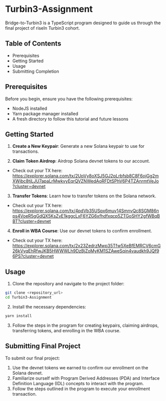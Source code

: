 # Turbin3-Assignment

Bridge-to-Turbin3 is a TypeScript program designed to guide us through the final project of riseIn Turbin3 cohort.

## Table of Contents

- Prerequisites
- Getting Started
- Usage
- Submitting Completion

## Prerequisites

Before you begin, ensure you have the following prerequisites:

- NodeJS installed
- Yarn package manager installed
- A fresh directory to follow this tutorial and future lessons

## Getting Started

1. **Create a New Keypair**: Generate a new Solana keypair to use for transactions.

2. **Claim Token Airdrop**: Airdrop Solana devnet tokens to our account.

- Check out your TX here: https://explorer.solana.com/tx/2UpVy8oXSJ5GJ2pLrbfsb8C8F6ojGg2mXWibc8tjLJU7apaLrMwkvyEqrQVZNWedAoRFDtSPhV6P4TZAnrmtVeJo?cluster=devnet

3. **Transfer Tokens**: Learn how to transfer tokens on the Solana network.

- Check out your TX here: https://explorer.solana.com/tx/4pdVb35USpx6muv14SmnvQc8SGM86nps4VoeR5gGdQX5KsZvE1kggcLxF6YZG6xfhdfxqcp5ZTGoSHY2gfWBqBBT?cluster=devnet

4. **Enroll in WBA Course**: Use our devnet tokens to confirm enrollment.

- Check out your TX here: https://explorer.solana.com/tx/2x23ZedrzMwp35Tfw5XeBfEMRCV6cmG26kVyqEhRfwJKB5HWWWLh9DzBjZoMyKM1SZAweSqin4vaudkh9JQf96PS?cluster=devnet

## Usage

1. Clone the repository and navigate to the project folder:

```bash
git clone <repository_url>
cd Turbin3-Assignment
```

2. Install the necessary dependencies:

```bash
yarn install
```

3. Follow the steps in the program for creating keypairs, claiming airdrops, transferring tokens, and enrolling in the WBA course.

## Submitting Final Project

To submit our final project:

1. Use the devnet tokens we earned to confirm our enrollment on the Solana devnet.
2. Familiarize ourself with Program Derived Addresses (PDA) and Interface Definition Language (IDL) concepts to interact with the program.
3. Follow the steps outlined in the program to execute your enrollment transaction.

